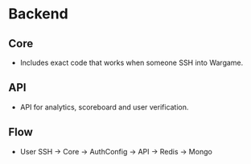 # Backend

## Core

* Includes exact code that works when someone SSH into Wargame.

## API

* API for analytics, scoreboard and user verification.

## Flow

* User SSH -> Core -> AuthConfig -> API -> Redis -> Mongo
